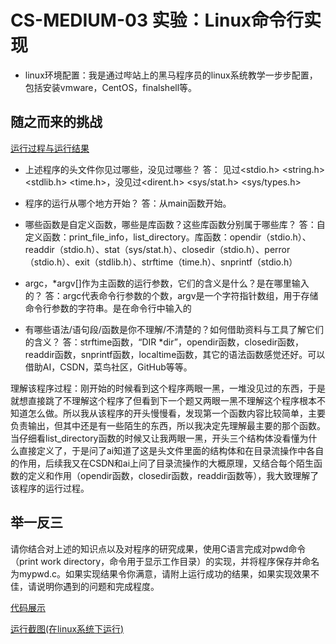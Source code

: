 # CS-MEDIUM-03 实验：Linux命令行实现

* linux环境配置：我是通过哔站上的黑马程序员的linux系统教学一步步配置，包括安装vmware，CentOS，finalshell等。

## 随之而来的挑战
[运行过程与运行结果](myls.png)

* 上述程序的头文件你见过哪些，没见过哪些？
答： 见过<stdio.h> <string.h> <stdlib.h> <time.h>，没见过<dirent.h> <sys/stat.h> <sys/types.h>
 
* 程序的运行从哪个地方开始？
答：从main函数开始。

* 哪些函数是自定义函数，哪些是库函数？这些库函数分别属于哪些库？
答：自定义函数：print_file_info，list_directory。库函数：opendir（stdio.h）、readdir（stdio.h）、stat（sys/stat.h）、closedir（stdio.h）、perror（stdio.h）、exit（stdlib.h）、strftime（time.h）、snprintf（stdio.h）

* argc，*argv[]作为主函数的运行参数，它们的含义是什么？是在哪里输入的？
答：argc代表命令行参数的个数，argv是一个字符指针数组，用于存储命令行参数的字符串。是在命令行中输入的

* 有哪些语法/语句段/函数是你不理解/不清楚的？如何借助资料与工具了解它们的含义？
答：strftime函数，“DIR *dir”，opendir函数，closedir函数，readdir函数，snprintf函数，localtime函数，其它的语法函数感觉还好。可以借助AI，CSDN，菜鸟社区，GitHub等等。

理解该程序过程：刚开始的时候看到这个程序两眼一黑，一堆没见过的东西，于是就想直接跳了不理解这个程序了但看到下一个题又两眼一黑不理解这个程序根本不知道怎么做。所以我从该程序的开头慢慢看，发现第一个函数内容比较简单，主要负责输出，但其中还是有一些陌生的东西，所以我决定先理解最主要的那个函数。当仔细看list_directory函数的时候又让我两眼一黑，开头三个结构体没看懂为什么直接定义了，于是问了ai知道了这是头文件里面的结构体和在目录流操作中各自的作用，后续我又在CSDN和ai上问了目录流操作的大概原理，又结合每个陌生函数的定义和作用（opendir函数，closedir函数，readdir函数等），我大致理解了该程序的运行过程。

## 举一反三

请你结合对上述的知识点以及对程序的研究成果，使用C语言完成对pwd命令（print work directory，命令用于显示工作目录）的实现，并将程序保存并命名为mypwd.c。如果实现结果令你满意，请附上运行成功的结果，如果实现效果不佳，请说明你遇到的问题和完成程度。

[代码展示](举一反三.md)

[运行截图(在linux系统下运行)](举一反三.png)

